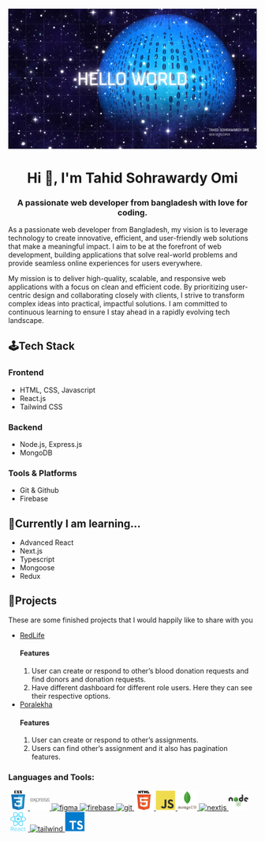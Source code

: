 ![logo](https://github.com/OMI786I/OMI786I/blob/main/Blue%20Textured%20Space%20Landscape%20Hello%20World%20Desktop%20Wallpaper.png)
<h1 align="center">Hi 👋, I'm Tahid Sohrawardy Omi</h1>
<h3 align="center">A passionate web developer from bangladesh with love for coding.</h3>
<p align="left">As a passionate web developer from Bangladesh, my vision is to leverage technology to create innovative, efficient, and user-friendly web solutions that make a meaningful impact. I aim to be at the forefront of web development, building applications that solve real-world problems and provide seamless online experiences for users everywhere.

My mission is to deliver high-quality, scalable, and responsive web applications with a focus on clean and efficient code. By prioritizing user-centric design and collaborating closely with clients, I strive to transform complex ideas into practical, impactful solutions. I am committed to continuous learning to ensure I stay ahead in a rapidly evolving tech landscape.
</p>

<h2>🕹Tech Stack</h2>
<h3>Frontend</h3>
<ul>
  <li>HTML, CSS, Javascript</li>
  <li>React.js</li>
  <li>Tailwind CSS</li>
</ul>
<h3>Backend</h3>
<ul>
  <li>Node.js, Express.js</li>
  <li>MongoDB</li>
</ul>
<h3>Tools & Platforms</h3>
<ul>
  <li>Git & Github</li>
  <li>Firebase</li>
</ul>


<h2>📖Currently I am learning...</h2>
<ul>
  <li>Advanced React</li>
  <li>Next.js</li>
  <li>Typescript</li>
  <li>Mongoose</li>
  <li>Redux</li>
</ul>

<h2>🎨Projects</h2>
<p>These are some finished projects that I would happily like to share with you</p>
<ul>
  <li>
    <a href="https://assignment-12-d597e.web.app/">RedLife</a>
    <h4>Features</h4>
   <ol>
  <li>
    User can create or respond to other’s blood donation requests and
find donors and donation requests.</li>
  <li>
    Have different dashboard for different role users. Here they can see their respective
options.</li>
</ol>
  </li>
  <li>
    <a href="https://reset-assignment-11.web.app/">Poralekha</a>
    <h4>Features</h4>
   <ol>
  <li>
    User can create or respond to other’s assignments.</li>
  <li>
   Users can find other’s assignment and it also
has pagination features.</li>
</ol>
  </li>
</ul>


<h3 align="left">Languages and Tools:</h3>
<p align="left"> <a href="https://www.w3schools.com/css/" target="_blank" rel="noreferrer"> <img src="https://raw.githubusercontent.com/devicons/devicon/master/icons/css3/css3-original-wordmark.svg" alt="css3" width="40" height="40"/> </a> <a href="https://expressjs.com" target="_blank" rel="noreferrer"> <img src="https://raw.githubusercontent.com/devicons/devicon/master/icons/express/express-original-wordmark.svg" alt="express" width="40" height="40"/> </a> <a href="https://www.figma.com/" target="_blank" rel="noreferrer"> <img src="https://www.vectorlogo.zone/logos/figma/figma-icon.svg" alt="figma" width="40" height="40"/> </a> <a href="https://firebase.google.com/" target="_blank" rel="noreferrer"> <img src="https://www.vectorlogo.zone/logos/firebase/firebase-icon.svg" alt="firebase" width="40" height="40"/> </a> <a href="https://git-scm.com/" target="_blank" rel="noreferrer"> <img src="https://www.vectorlogo.zone/logos/git-scm/git-scm-icon.svg" alt="git" width="40" height="40"/> </a> <a href="https://www.w3.org/html/" target="_blank" rel="noreferrer"> <img src="https://raw.githubusercontent.com/devicons/devicon/master/icons/html5/html5-original-wordmark.svg" alt="html5" width="40" height="40"/> </a> <a href="https://developer.mozilla.org/en-US/docs/Web/JavaScript" target="_blank" rel="noreferrer"> <img src="https://raw.githubusercontent.com/devicons/devicon/master/icons/javascript/javascript-original.svg" alt="javascript" width="40" height="40"/> </a> <a href="https://www.mongodb.com/" target="_blank" rel="noreferrer"> <img src="https://raw.githubusercontent.com/devicons/devicon/master/icons/mongodb/mongodb-original-wordmark.svg" alt="mongodb" width="40" height="40"/> </a> <a href="https://nextjs.org/" target="_blank" rel="noreferrer"> <img src="https://cdn.worldvectorlogo.com/logos/nextjs-2.svg" alt="nextjs" width="40" height="40"/> </a> <a href="https://nodejs.org" target="_blank" rel="noreferrer"> <img src="https://raw.githubusercontent.com/devicons/devicon/master/icons/nodejs/nodejs-original-wordmark.svg" alt="nodejs" width="40" height="40"/> </a> <a href="https://reactjs.org/" target="_blank" rel="noreferrer"> <img src="https://raw.githubusercontent.com/devicons/devicon/master/icons/react/react-original-wordmark.svg" alt="react" width="40" height="40"/> </a> <a href="https://tailwindcss.com/" target="_blank" rel="noreferrer"> <img src="https://www.vectorlogo.zone/logos/tailwindcss/tailwindcss-icon.svg" alt="tailwind" width="40" height="40"/> </a> <a href="https://www.typescriptlang.org/" target="_blank" rel="noreferrer"> <img src="https://raw.githubusercontent.com/devicons/devicon/master/icons/typescript/typescript-original.svg" alt="typescript" width="40" height="40"/> </a> </p>
